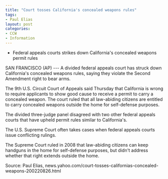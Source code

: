 ```yaml
---
title: "Court tosses California's concealed weapons rules"
tags:
- Paul Elias
layout: post
categories:
- CCW
- Information
---
```


- Federal appeals courts strikes down California's concealed weapons permit rules

SAN FRANCISCO (AP) --- A divided federal appeals court has struck down California's concealed weapons rules, saying they violate the Second Amendment right to bear arms.

The 9th U.S. Circuit Court of Appeals said Thursday that California is wrong to require applicants to show good cause to receive a permit to carry a concealed weapon. The court ruled that all law-abiding citizens are entitled to carry concealed weapons outside the home for self-defense purposes.

The divided three-judge panel disagreed with two other federal appeals courts that have upheld permit rules similar to California's.

The U.S. Supreme Court often takes cases when federal appeals courts issue conflicting rulings.

The Supreme Court ruled in 2008 that law-abiding citizens can keep handguns in the home for self-defense purposes, but didn't address whether that right extends outside the home.

Source: Paul Elias, news.yahoo.com/court-tosses-californias-concealed-weapons-200220826.html
